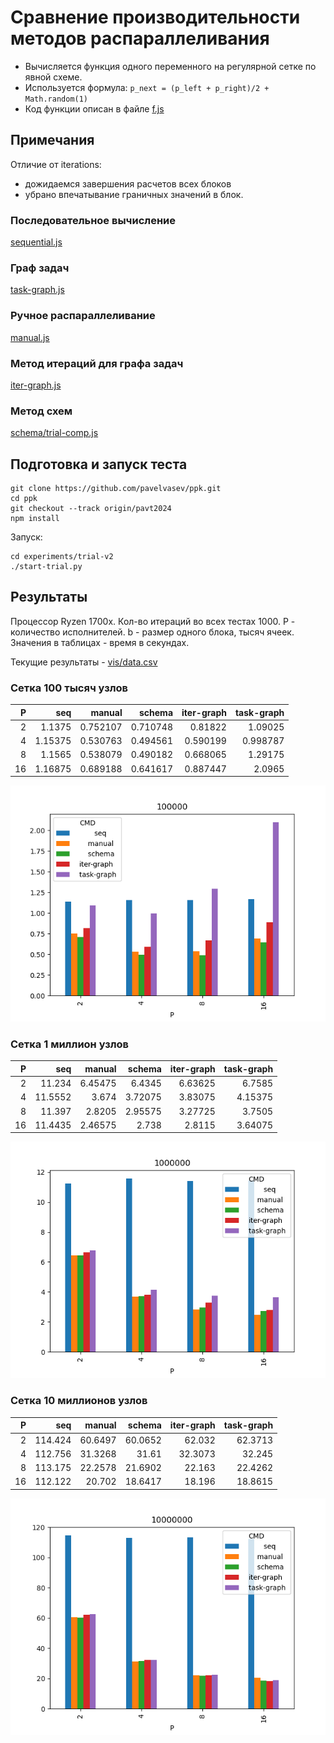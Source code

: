 # Сравнение производительности методов распараллеливания

* Вычисляется функция одного переменного на регулярной сетке по явной схеме.
* Используется формула: `p_next = (p_left + p_right)/2 + Math.random(1)`
* Код функции описан в файле [f.js](f.js)

## Примечания
Отличие от iterations:
- дожидаемся завершения расчетов всех блоков
- убрано впечатывание граничных значений в блок.

### Последовательное вычисление
[sequential.js](sequential.js)

### Граф задач
[task-graph.js](task-graph.js)

### Ручное распараллеливание
[manual.js](manual.js)

### Метод итераций для графа задач
[iter-graph.js](iter-graph.js)

### Метод схем
[schema/trial-comp.js](schema/trial-comp.js)

## Подготовка и запуск теста

```
git clone https://github.com/pavelvasev/ppk.git
cd ppk
git checkout --track origin/pavt2024
npm install
```

Запуск:
```
cd experiments/trial-v2
./start-trial.py
```

## Результаты

Процессор Ryzen 1700x.
Кол-во итераций во всех тестах 1000.
P - количество исполнителей.
b - размер одного блока, тысяч ячеек.
Значения в таблицах - время в секундах.

Текущие результаты - [vis/data.csv](vis/data.csv)

### Сетка 100 тысяч узлов

|   P |            seq  |         manual  |         schema  |     iter-graph  |     task-graph  |
|----:|----------------:|----------------:|----------------:|----------------:|----------------:|
|   2 |         1.1375  |        0.752107 |        0.710748 |        0.81822  |        1.09025  |
|   4 |         1.15375 |        0.530763 |        0.494561 |        0.590199 |        0.998787 |
|   8 |         1.1565  |        0.538079 |        0.490182 |        0.668065 |        1.29175  |
|  16 |         1.16875 |        0.689188 |        0.641617 |        0.887447 |        2.0965   |

![](vis/100000.png)

### Сетка 1 миллион узлов

|   P |            seq  |         manual  |         schema  |     iter-graph  |     task-graph  |
|----:|----------------:|----------------:|----------------:|----------------:|----------------:|
|   2 |         11.234  |         6.45475 |         6.4345  |         6.63625 |         6.7585  |
|   4 |         11.5552 |         3.674   |         3.72075 |         3.83075 |         4.15375 |
|   8 |         11.397  |         2.8205  |         2.95575 |         3.27725 |         3.7505  |
|  16 |         11.4435 |         2.46575 |         2.738   |         2.8115  |         3.64075 |

![](vis/1000000.png)

### Сетка 10 миллионов узлов

|   P |            seq  |         manual  |         schema  |     iter-graph  |     task-graph  |
|----:|----------------:|----------------:|----------------:|----------------:|----------------:|
|   2 |         114.424 |         60.6497 |         60.0652 |         62.032  |         62.3713 |
|   4 |         112.756 |         31.3268 |         31.61   |         32.3073 |         32.245  |
|   8 |         113.175 |         22.2578 |         21.6902 |         22.163  |         22.4262 |
|  16 |         112.122 |         20.702  |         18.6417 |         18.196  |         18.8615 |

![](vis/10000000.png)